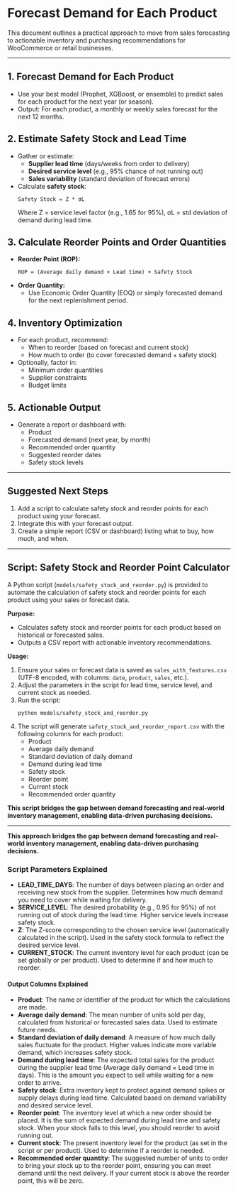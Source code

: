# Forecast Demand for Each Product

This document outlines a practical approach to move from sales forecasting to actionable inventory and purchasing recommendations for WooCommerce or retail businesses.

---

## 1. Forecast Demand for Each Product

- Use your best model (Prophet, XGBoost, or ensemble) to predict sales for each product for the next year (or season).
- Output: For each product, a monthly or weekly sales forecast for the next 12 months.

## 2. Estimate Safety Stock and Lead Time

- Gather or estimate:
  - **Supplier lead time** (days/weeks from order to delivery)
  - **Desired service level** (e.g., 95% chance of not running out)
  - **Sales variability** (standard deviation of forecast errors)
- Calculate **safety stock**:
  ```
  Safety Stock = Z * σL
  ```
  Where Z = service level factor (e.g., 1.65 for 95%), σL = std deviation of demand during lead time.

## 3. Calculate Reorder Points and Order Quantities

- **Reorder Point (ROP):**
  ```
  ROP = (Average daily demand × Lead time) + Safety Stock
  ```
- **Order Quantity:**
  - Use Economic Order Quantity (EOQ) or simply forecasted demand for the next replenishment period.

## 4. Inventory Optimization

- For each product, recommend:
  - When to reorder (based on forecast and current stock)
  - How much to order (to cover forecasted demand + safety stock)
- Optionally, factor in:
  - Minimum order quantities
  - Supplier constraints
  - Budget limits

## 5. Actionable Output

- Generate a report or dashboard with:
  - Product
  - Forecasted demand (next year, by month)
  - Recommended order quantity
  - Suggested reorder dates
  - Safety stock levels

---

## Suggested Next Steps

1. Add a script to calculate safety stock and reorder points for each product using your forecast.
2. Integrate this with your forecast output.
3. Create a simple report (CSV or dashboard) listing what to buy, how much, and when.

---

## Script: Safety Stock and Reorder Point Calculator

A Python script (`models/safety_stock_and_reorder.py`) is provided to automate the calculation of safety stock and reorder points for each product using your sales or forecast data.

**Purpose:**

- Calculates safety stock and reorder points for each product based on historical or forecasted sales.
- Outputs a CSV report with actionable inventory recommendations.

**Usage:**

1. Ensure your sales or forecast data is saved as `sales_with_features.csv` (UTF-8 encoded, with columns: `date`, `product`, `sales`, etc.).
2. Adjust the parameters in the script for lead time, service level, and current stock as needed.
3. Run the script:
   ```
   python models/safety_stock_and_reorder.py
   ```
4. The script will generate `safety_stock_and_reorder_report.csv` with the following columns for each product:
   - Product
   - Average daily demand
   - Standard deviation of daily demand
   - Demand during lead time
   - Safety stock
   - Reorder point
   - Current stock
   - Recommended order quantity

**This script bridges the gap between demand forecasting and real-world inventory management, enabling data-driven purchasing decisions.**

---

**This approach bridges the gap between demand forecasting and real-world inventory management, enabling data-driven purchasing decisions.**

### Script Parameters Explained

- **LEAD_TIME_DAYS**: The number of days between placing an order and receiving new stock from the supplier. Determines how much demand you need to cover while waiting for delivery.
- **SERVICE_LEVEL**: The desired probability (e.g., 0.95 for 95%) of not running out of stock during the lead time. Higher service levels increase safety stock.
- **Z**: The Z-score corresponding to the chosen service level (automatically calculated in the script). Used in the safety stock formula to reflect the desired service level.
- **CURRENT_STOCK**: The current inventory level for each product (can be set globally or per product). Used to determine if and how much to reorder.

#### Output Columns Explained

- **Product**: The name or identifier of the product for which the calculations are made.
- **Average daily demand**: The mean number of units sold per day, calculated from historical or forecasted sales data. Used to estimate future needs.
- **Standard deviation of daily demand**: A measure of how much daily sales fluctuate for the product. Higher values indicate more variable demand, which increases safety stock.
- **Demand during lead time**: The expected total sales for the product during the supplier lead time (Average daily demand × Lead time in days). This is the amount you expect to sell while waiting for a new order to arrive.
- **Safety stock**: Extra inventory kept to protect against demand spikes or supply delays during lead time. Calculated based on demand variability and desired service level.
- **Reorder point**: The inventory level at which a new order should be placed. It is the sum of expected demand during lead time and safety stock. When your stock falls to this level, you should reorder to avoid running out.
- **Current stock**: The present inventory level for the product (as set in the script or per product). Used to determine if a reorder is needed.
- **Recommended order quantity**: The suggested number of units to order to bring your stock up to the reorder point, ensuring you can meet demand until the next delivery. If your current stock is above the reorder point, this will be zero.
